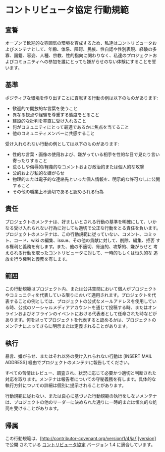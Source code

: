 # コントリビュータ協定 行動規範

## 宣誓

オープンで歓迎的な雰囲気の環境を育成するため、私達はコントリビュータお
よびメンテナとして、年齢、体系、障碍、民族、性自認や性別表現、経験の多
寡、国籍、容姿、人種、宗教、性的指向に関わりなく、私達のプロジェクトお
よびコミュニティへの参加を誰にとっても嫌がらせのない体験にすることを誓
います。

## 基準

ポジティブな環境を作り出すことに貢献する行動の例は以下のものがあります:

* 歓迎的で開放的な言葉を使うこと
* 異なる視点や経験を尊重する態度をとること
* 建設的な批判を率直に受け入れること
* 何がコミュニティにとって最適であるかに焦点を当てること
* 他のコミュニティメンバーに共感すること

受け入れられない行動の例としては以下のものがあります:

* 性的な言葉・画像の使用および、嫌がっている相手を性的な目で見たり言い寄ったりすること
* 荒らしや侮辱的/軽蔑的なコメントおよび政治的または個人的な攻撃
* 公的および私的な嫌がらせ
* 物理的または電子的な連絡先といった個人情報を、明示的な許可なしに公開すること
* その他の職業上不適切であると認められる行為

## 責任

プロジェクトのメンテナは、好ましいとされる行動の基準を明確にして、いか
なる受け入れられない行為に対しても適切で公正な行動をとる責任を負います。
プロジェクトのメンテナは、この行動規範に従っていない、コメント、コミッ
ト、コード、wiki の編集、issue、その他の貢献に対して、削除、編集、拒否
する権利と義務を有します。また、他の不適切、脅迫的、攻撃的、嫌がらせと
考えられる行動を取ったコントリビュータに対して、一時的もしくは恒久的な
追放を行う権利と義務を有します。

## 範囲

この行動規範はプロジェクト内、または公共空間において個人がプロジェクト
やコミュニティを代表している限りにおいて適用されます。プロジェクトを代
表することの例としては、プロジェクトの公式なメールアドレスを使用してい
る時、公式のソーシャルメディアアカウントを通じて投稿する時、またはオン
ラインおよびオフラインのイベントにおける代表者として任命された時などが
あります。何を以ってプロジェクトを代表すると認めるかは、プロジェクトの
メンテナによってさらに明示または定義されることがあります。

## 執行

暴言、嫌がらせ、またはそれ以外の受け入れられない行動は
[INSERT MAIL ADDRESS] 経由でプロジェクトのメンテナに報告してください。

すべての苦情はレビュー、調査され、状況に応じて必要かつ適切と判断された
対応を取ります。メンテナは報告者についての守秘義務を有します。具体的な
執行方針についての詳細は個別に提示されることがあります。

行動規範に従わない、または良心に基づいた行動規範の執行をしないメンテナ
は、プロジェクトの他のリーダーに決められた通りに一時的または恒久的な処
罰を受けることがあります。

## 帰属

この行動規範は、[http://contributor-covenant.org/version/1/4/ja/][version] で公開
されている [コントリビュータ協定][homepage] バージョン 1.4 に適合しています。

[homepage]: http://contributor-covenant.org
[version]: http://contributor-covenant.org/version/1/4/ja
